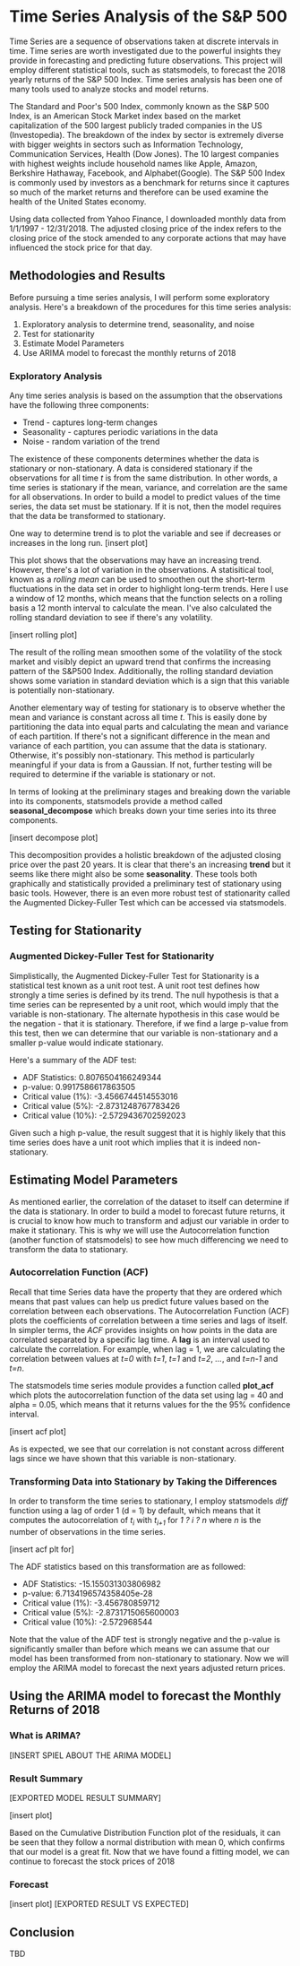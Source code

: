 # Time Series Analysis of the S&P 500


Time Series are a sequence of observations taken at discrete intervals in time. Time series are worth investigated due to the powerful insights they provide in forecasting and predicting future observations. This project will employ different statistical tools, such as statsmodels, to forecast the 2018 yearly returns of the S&P 500 Index. Time series analysis has been one of many tools used to analyze stocks and model returns.

The Standard and Poor's 500 Index, commonly known as the S&P 500 Index, is an American Stock Market index based on the market capitalization of the 500 largest publicly traded companies in the US (Investopedia). The breakdown of the index by sector is extremely diverse with bigger weights in sectors such as Information Technology, Communication Services, Health (Dow Jones). The 10 largest companies with highest weights include household names like Apple, Amazon, Berkshire Hathaway, Facebook, and Alphabet(Google). The S&P 500 Index is commonly used by investors as a benchmark for returns since it captures so much of the market returns and therefore can be used examine the health of the United States economy.

Using data collected from Yahoo Finance, I downloaded monthly data from 1/1/1997 - 12/31/2018. The adjusted closing price of the index refers to the closing price of the stock amended to any corporate actions that may have influenced the stock price for that day. 

## Methodologies and Results
Before pursuing a time series analysis, I will perform some exploratory analysis. Here's a breakdown of the procedures for this time series analysis:
1. Exploratory analysis to determine trend, seasonality, and noise
2. Test for stationarity
3. Estimate Model Parameters
4. Use ARIMA model to forecast the monthly returns of 2018

### Exploratory Analysis
Any time series analysis is based on the assumption that the observations have the following three components:

+ Trend - captures long-term changes
+ Seasonality - captures periodic variations in the data
+ Noise - random variation of the trend

The existence of these components determines whether the data is stationary or non-stationary. A data is considered stationary if the observations for all time *t* is from the same distribution. In other words, a time series is stationary if the mean, variance, and correlation are the same for all observations. In order to build a model to predict values of the time series, the data set must be stationary. If it is not, then the model requires that the data be transformed to stationary.

One way to determine trend is to plot the variable and see if decreases or increases in the long run.
[insert plot]

This plot shows that the observations may have an increasing trend. However, there's a lot of variation in the observations. A statisitical tool, known as a *rolling mean* can be used to smoothen out the short-term fluctuations in the data set in order to highlight long-term trends. Here I use a window of 12 months, which means that the function selects on a rolling basis a 12 month interval to calculate the mean. I've also calculated the rolling standard deviation to see if there's any volatility.

[insert rolling plot]

The result of the rolling mean smoothen some of the volatility of the stock market and visibly depict an upward trend that confirms the increasing pattern of the S&P500 Index. Additionally, the rolling standard deviation shows some variation in standard deviation which is a sign that this variable is potentially non-stationary. 

Another elementary way of testing for stationary is to observe whether the mean and variance is constant across all time *t*. This is easily done by partitioning the data into equal parts and calculating the mean and variance of each partition. If there's not a significant difference in the mean and variance of each partition, you can assume that the data is stationary. Otherwise, it's possibly non-stationary. This method is particularly meaningful if your data is from a Gaussian. If not, further testing will be required to determine if the variable is stationary or not.

In terms of looking at the preliminary stages and breaking down the variable into its components, statsmodels provide a method called **seasonal_decompose** which breaks down your time series into its three components.

[insert decompose plot]

This decomposition provides a holistic breakdown of the adjusted closing price over the past 20 years. It is clear that there's an increasing **trend** but it seems like there might also be some **seasonality**. These tools both graphically and statistically provided a preliminary test of stationary using basic tools. However, there is an even more robust test of stationarity called the Augmented Dickey-Fuller Test which can be accessed via statsmodels.


## Testing for Stationarity
### Augmented Dickey-Fuller Test for Stationarity
Simplistically, the Augmented Dickey-Fuller Test for Stationarity is a statistical test known as a unit root test. A unit root test defines how strongly a time series is defined by its trend. The null hypothesis is that a time series can be represented by a unit root, which would imply that the variable is non-stationary. The alternate hypothesis in this case would be the negation - that it is stationary. Therefore, if we find a large p-value from this test, then we can determine that our variable is non-stationary and a smaller p-value would indicate stationary.

Here's a summary of the ADF test:
+ ADF Statistics: 0.8076504166249344
+ p-value: 0.9917586617863505
+ Critical value (1%): -3.4566744514553016
+ Critical value (5%): -2.8731248767783426
+ Critical value (10%): -2.5729436702592023

Given such a high p-value, the result suggest that it is highly likely that this time series does have a unit root which implies that it is indeed non-stationary.

## Estimating Model Parameters
As mentioned earlier, the correlation of the dataset to itself can determine if the data is stationary. In order to build a model to forecast future returns, it is crucial to know how much to transform and adjust our variable in order to make it stationary. This is why we will use the Autocorrelation function (another function of statsmodels) to see how much differencing we need to transform the data to stationary.

### Autocorrelation Function (ACF)
Recall that time Series data have the property that they are ordered which means that past values can help us predict future values based on the correlation between each observations. The Autocorrelation Function (ACF) plots the coefficients of correlation between a time series and lags of itself. In simpler terms, the *ACF* provides insights on how points in the data are correlated separated by a specific lag time. A **lag** is an interval used to calculate the correlation. For example, when lag = 1, we are calculating the correlation between values at *t=0* with *t=1*, *t=1* and *t=2*, *...*, and *t=n-1* and *t=n*.

The statsmodels time series module provides a function called **plot_acf** which plots the autocorrelation function of the data set using lag = 40 and alpha = 0.05, which means that it returns values for the the 95% confidence interval.

[insert acf plot]

As is expected, we see that our correlation is not constant across different lags since we have shown that this variable is non-stationary.

### Transforming Data into Stationary by Taking the Differences
In order to transform the time series to stationary, I employ statsmodels *diff* function using a lag of order 1 (d = 1) by default, which means that it computes the autocorrelation of *t<sub>i</sub>* with *t<sub>i+1</sub>* for *1 ? i ? n* where *n* is the number of observations in the time series.

[insert acf plt for]

The ADF statistics based on this transformation are as followed:
+ ADF Statistics: -15.155031303806982
+ p-value: 6.7134196574358405e-28
+ Critical value (1%): -3.456780859712
+ Critical value (5%): -2.8731715065600003
+ Critical value (10%): -2.572968544

Note that the value of the ADF test is strongly negative and the p-value is significantly smaller than before which means we can assume that our model has been transformed from non-stationary to stationary. Now we will employ the ARIMA model to forecast the next years adjusted return prices.

## Using the ARIMA model to forecast the Monthly Returns of 2018

### What is ARIMA?
[INSERT SPIEL ABOUT THE ARIMA MODEL]

### Result Summary
[EXPORTED MODEL RESULT SUMMARY]

[insert plot]

Based on the Cumulative Distribution Function plot of the residuals, it can be seen that they follow a normal distribution with mean 0, which confirms that our model is a great fit. Now that we have found a fitting model, we can continue to forecast the stock prices of 2018

### Forecast
[insert plot]
[EXPORTED RESULT VS EXPECTED]

## Conclusion
TBD

